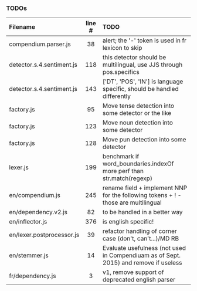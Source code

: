 ### TODOs
| Filename | line # | TODO
|:------|:------:|:------
| compendium.parser.js | 38 | alert; the '-' token is used in fr lexicon to skip
| detector.s.4.sentiment.js | 118 | this detector should be multilingual, use JJS through pos.specifics
| detector.s.4.sentiment.js | 143 | ['DT', 'POS', 'IN'] is language specific, should be handled differently
| factory.js | 95 | Move tense detection into some detector or the like
| factory.js | 123 | Move noun detection into some detector
| factory.js | 128 | Move pun detection into some detector
| lexer.js | 199 | benchmark if word_boundaries.indexOf more perf than str.match(regexp)
| en/compendium.js | 245 | rename field + implement NNP for the following tokens + ! - those are multilingual
| en/dependency.v2.js | 82 | to be handled in a better way
| en/inflector.js | 376 | is english specific!
| en/lexer.postprocessor.js | 39 | refactor handling of corner case (don't, can\'t...)/MD RB
| en/stemmer.js | 14 | Evaluate usefulness (not used in Compendiuam as of Sept. 2015) and remove if useless
| fr/dependency.js | 3 | v1, remove support of deprecated english parser